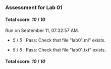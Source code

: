 ### Assessment for Lab 01

#### Total score: _10_ / _10_

Run on September 11, 07:32:57 AM.

+  _5_ / _5_ : Pass: Check that file "lab01.ml" exists.

+  _5_ / _5_ : Pass: Check that file "lab01.txt" exists.

#### Total score: _10_ / _10_

